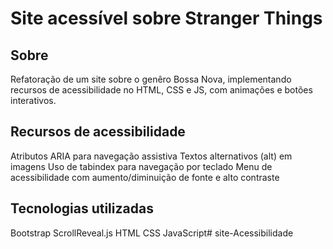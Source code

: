 # Site acessível sobre Stranger Things

## Sobre
Refatoração de um site sobre o genêro Bossa Nova, implementando recursos de acessibilidade no HTML, CSS e JS, com animações e botões interativos.

## Recursos de acessibilidade
Atributos ARIA para navegação assistiva
Textos alternativos (alt) em imagens
Uso de tabindex para navegação por teclado
Menu de acessibilidade com aumento/diminuição de fonte e alto contraste

## Tecnologias utilizadas
Bootstrap
ScrollReveal.js
HTML
CSS
JavaScript# site-Acessibilidade

